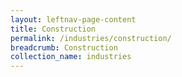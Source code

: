 ```yaml
---
layout: leftnav-page-content
title: Construction
permalink: /industries/construction/
breadcrumb: Construction
collection_name: industries
---
```

